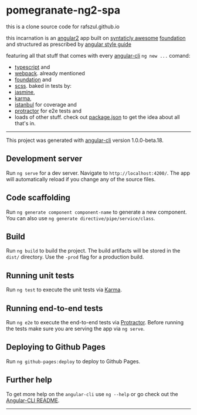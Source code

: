 # pomegranate-ng2-spa

this is a clone source code for rafszul.github.io

this incarnation is an [angular2](https://angular.io/) app built on [syntaticly awesome](http://sass-lang.com/) [foundation](http://foundation.zurb.com/sites.html) and structured as prescribed by [angular style guide](https://angular.io/docs/ts/latest/guide/style-guide.html#) 

featuring all that stuff that comes with every [angular-cli](https://cli.angular.io/) `ng new ...` comand:

- [typescript](https://www.typescriptlang.org/) and
- [webpack](https://webpack.github.io/). already mentioned
- [foundation](http://foundation.zurb.com/sites.html) and
- [scss](http://sass-lang.com/). baked in tests by:
- [jasmine](https://jasmine.github.io/),
- [karma](https://karma-runner.github.io/1.0/index.html),
- [istanbul](https://istanbul.js.org/) for coverage and 
- [protractor](http://www.protractortest.org/#) for e2e tests and
- loads of other stuff. check out [package.json](https://github.com/rafszul/pomegranate-ng2-spa/blob/master/package.json) to get the idea about all that's in.

---

This project was generated with [angular-cli](https://github.com/angular/angular-cli) version 1.0.0-beta.18.

## Development server

Run `ng serve` for a dev server. Navigate to `http://localhost:4200/`. The app will automatically reload if you change any of the source files.

## Code scaffolding

Run `ng generate component component-name` to generate a new component. You can also use `ng generate directive/pipe/service/class`.

## Build

Run `ng build` to build the project. The build artifacts will be stored in the `dist/` directory. Use the `-prod` flag for a production build.

## Running unit tests

Run `ng test` to execute the unit tests via [Karma](https://karma-runner.github.io).

## Running end-to-end tests

Run `ng e2e` to execute the end-to-end tests via [Protractor](http://www.protractortest.org/).
Before running the tests make sure you are serving the app via `ng serve`.

## Deploying to Github Pages

Run `ng github-pages:deploy` to deploy to Github Pages.

## Further help

To get more help on the `angular-cli` use `ng --help` or go check out the [Angular-CLI README](https://github.com/angular/angular-cli/blob/master/README.md).

---

<script src="https://gist.github.com/rafszul/29e74b0eafe0cd8f2d923ef60d9053bd.js"></script>

